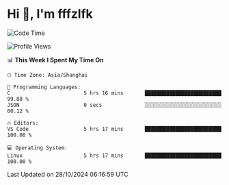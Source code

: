 # Hi 👋, I'm fffzlfk

<!--START_SECTION:waka-->
![Code Time](http://img.shields.io/badge/Code%20Time-976%20hrs%2027%20mins-blue)

![Profile Views](http://img.shields.io/badge/Profile%20Views-0-blue)

📊 **This Week I Spent My Time On** 

```text
🕑︎ Time Zone: Asia/Shanghai

💬 Programming Languages: 
C                        5 hrs 16 mins       █████████████████████████   99.88 % 
JSON                     0 secs              ░░░░░░░░░░░░░░░░░░░░░░░░░   00.12 % 

🔥 Editors: 
VS Code                  5 hrs 17 mins       █████████████████████████   100.00 % 

💻 Operating System: 
Linux                    5 hrs 17 mins       █████████████████████████   100.00 % 
```


 Last Updated on 28/10/2024 06:16:59 UTC
<!--END_SECTION:waka-->
